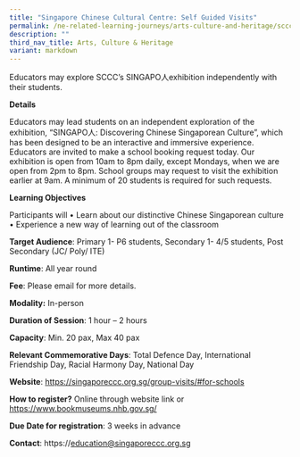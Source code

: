 ```yaml
---
title: "Singapore Chinese Cultural Centre: Self Guided Visits"
permalink: /ne-related-learning-journeys/arts-culture-and-heritage/sccc-self-guided-visits/
description: ""
third_nav_title: Arts, Culture & Heritage
variant: markdown
---
```

Educators may explore SCCC’s SINGAPO人exhibition independently with their students.

**Details**

Educators may lead students on an independent exploration of the exhibition, “SINGAPO人: Discovering Chinese Singaporean Culture”, which has been designed to be an interactive and immersive experience.    Educators are invited to make a school booking request today.   Our exhibition is open from 10am to 8pm daily, except Mondays, when we are open from 2pm to 8pm. School groups may request to visit the exhibition earlier at 9am. A minimum of 20 students is required for such requests.

**Learning Objectives**

Participants will 
•	Learn about our distinctive Chinese Singaporean culture  
•	Experience a new way of learning out of the classroom

**Target Audience**: Primary 1- P6 students, Secondary 1- 4/5 students, Post Secondary (JC/ Poly/ ITE)	

**Runtime**: All year round	

**Fee**: Please email for more details.	

**Modality:** In-person

**Duration of Session**: 1 hour – 2 hours	

**Capacity**: Min. 20 pax, Max 40 pax	
	
**Relevant Commemorative Days**: Total Defence Day,  International Friendship Day, Racial Harmony Day,  National Day	

**Website**: https://singaporeccc.org.sg/group-visits/#for-schools

**How to register?** Online through website link or https://www.bookmuseums.nhb.gov.sg/	

**Due Date for registration**: 3 weeks in advance	
	
**Contact**: https://education@singaporeccc.org.sg	
